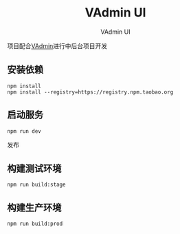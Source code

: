 <h1 align="center"> VAdmin UI </h1>

<p align="center"> VAdmin UI</p>

项目配合[VAdmin](https://github.com/chujc/v-admin)进行中后台项目开发

## 安装依赖
```
npm install
npm install --registry=https://registry.npm.taobao.org
```
## 启动服务
```
npm run dev
```
发布
## 构建测试环境
```
npm run build:stage
```
## 构建生产环境
```
npm run build:prod
```